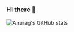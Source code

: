 ### Hi there 👋
![Anurag's GitHub stats](https://github-readme-stats.vercel.app/api?username=daniel-caires&theme=vision-friendly-dark=true)
<!--
**Daniel-caires/daniel-caires** is a ✨ _special_ ✨ repository because its `README.md` (this file) appears on your GitHub profile.

Here are some ideas to get you started:
[![Anurag's GitHub stats](https://github-readme-stats.vercel.app/api?username=daniel-caires)](https://github.com/daniel-caires/github-readme-stats)
- 🔭 I’m currently working on ...
- 🌱 I’m currently learning ...
- 👯 I’m looking to collaborate on ...
- 🤔 I’m looking for help with ...
- 💬 Ask me about ...
- 📫 How to reach me: 
- 😄 Pronouns: ...
- ⚡ Fun fact: ...
-->
